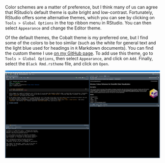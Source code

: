 Color schemes are a matter of preference, but I think many of us can
agree that RStudio’s default theme is quite bright and low-contrast.
Fortunately, RStudio offers some alternative themes, which you can see
by clicking on `Tools > Global Options` in the top ribbon menu in
RStudio. You can then select `Appearance` and change the Editor theme.

Of the default themes, the Cobalt theme is my preferred one, but I find
some of the colors to be too similar (such as the white for general text
and the light blue used for headings in `R` Markdown documents). You can
find the custom theme I use [on my GitHub
page](https://github.com/StefanoMezzini/misc/blob/main/Black%20Rmd.rstheme).
To add use this theme, go to `Tools > Global Options`, then select
`Appearance`, and click on `Add`. Finally, select the
`Black Rmd.rstheme` file, and click on `Open`.

![](/figures/dark-theme-example.png)
